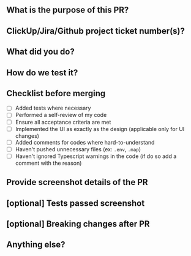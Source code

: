 ## What is the purpose of this PR?

## ClickUp/Jira/Github project ticket number(s)?

## What did you do?

## How do we test it?

## Checklist before merging

- [ ] Added tests where necessary
- [ ] Performed a self-review of my code
- [ ] Ensure all acceptance criteria are met
- [ ] Implemented the UI as exactly as the design (applicable only for UI changes)
- [ ] Added comments for codes where hard-to-understand
- [ ] Haven't pushed unnecessary files (ex: `.env`, `.map`)
- [ ] Haven't ignored Typescript warnings in the code (if do so add a comment with the reason)

## Provide screenshot details of the PR

## [optional] Tests passed screenshot

## [optional] Breaking changes after PR

## Anything else?
